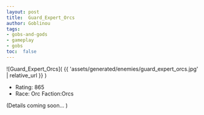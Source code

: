 ```yaml
---
layout: post
title:  Guard_Expert_Orcs
author: Goblinou
tags:
- gobs-and-gods
- gameplay
- gobs
toc:  false
---
```


![Guard_Expert_Orcs]( {{ 'assets/generated/enemies/guard_expert_orcs.jpg' | relative_url }} )
- Rating: 865
- Race: Orc  Faction:Orcs

(Details coming soon... )